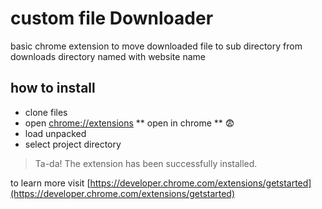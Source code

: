 # custom file Downloader

basic chrome extension to move downloaded file to sub directory from downloads directory named with website name

## how to install 

- clone files
- open [chrome://extensions](chrome://extensions) ** open in chrome ** :fearful:
- load unpacked
- select project directory

>Ta-da! The extension has been successfully installed.


to learn more visit [https://developer.chrome.com/extensions/getstarted](https://developer.chrome.com/extensions/getstarted)



